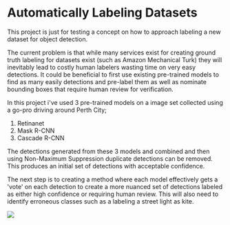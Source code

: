 # Automatically Labeling Datasets

This project is just for testing a concept on how to approach labeling a new dataset for object detection. 

The current problem is that while many services exist for creating ground truth labeling for datasets exist (such as Amazon Mechanical Turk) they will inevitably lead to costly human labelers wasting time on very easy detections. It could be beneficial to first use existing pre-trained models to find as many easily detections and pre-label them as well as nominate bounding boxes that require human review for verification. 

In this project i've used 3 pre-trained models on a image set collected using a go-pro driving around Perth City;
1. Retinanet
2. Mask R-CNN
3. Cascade R-CNN

The detections generated from these 3 models and combined and then using Non-Maximum Suppression duplicate detections can be removed. This produces an initial set of detections with acceptable confidence. 

The next step is to creating a method where each model effectively gets a 'vote' on each detection to create a more nuanced set of detections labeled as either high confidence or requiring human review.  This will also need to identify erroneous classes such as a labeling a street light as kite. 
 

![](SampleImages/Example1.png)